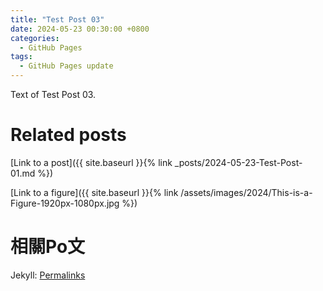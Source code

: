 ```yaml
---
title: "Test Post 03"
date: 2024-05-23 00:30:00 +0800
categories:
  - GitHub Pages
tags:
  - GitHub Pages update
---
```


Text of Test Post 03.

# Related posts

[Link to a post]({{ site.baseurl }}{% link _posts/2024-05-23-Test-Post-01.md %})

[Link to a figure]({{ site.baseurl }}{% link /assets/images/2024/This-is-a-Figure-1920px-1080px.jpg %})

# 相關Po文




Jekyll: [Permalinks](<https://jekyllrb.com/docs/permalinks/>)
